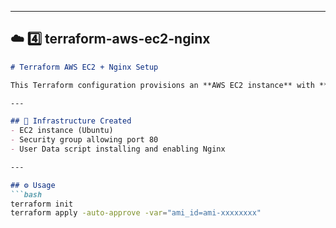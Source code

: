 
---

## ☁️ **4️⃣ terraform-aws-ec2-nginx**
```markdown
# Terraform AWS EC2 + Nginx Setup

This Terraform configuration provisions an **AWS EC2 instance** with **Nginx**, a security group for HTTP, and automated startup setup using **User Data**.

---

## 🧩 Infrastructure Created
- EC2 instance (Ubuntu)
- Security group allowing port 80
- User Data script installing and enabling Nginx

---

## ⚙️ Usage
```bash
terraform init
terraform apply -auto-approve -var="ami_id=ami-xxxxxxxx"
